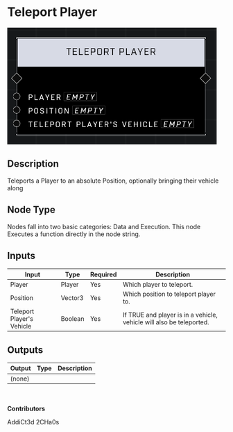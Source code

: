# Teleport Player
![](../../../.gitbook/assets/teleport-player.png)
## Description
Teleports a Player to an absolute Position, optionally bringing their vehicle along

## Node Type
Nodes fall into two basic categories: Data and Execution. This node Executes a function directly in the node string.

## Inputs
| Input | Type | Required | Description |
|------------------|------------------|----------|--------------------------------------------------------------|
| Player | Player | Yes | Which player to teleport. |
| Position | Vector3 | Yes | Which position to teleport player to. |
| Teleport Player's Vehicle | Boolean | Yes | If TRUE and player is in a vehicle, vehicle will also be teleported. |

## Outputs
| Output | Type | Description |
|------------------|------------------|--------------------------------------------------------------|
| (none) | | |

\
\
**Contributors**

AddiCt3d 2CHa0s